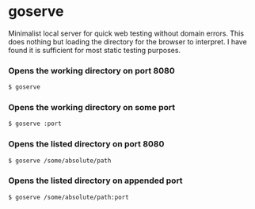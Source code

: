 # goserve
Minimalist local server for quick web testing without domain errors.
This does nothing but loading the directory for the browser to interpret. I have found it is sufficient for most static testing purposes.


### Opens the working directory on port 8080
```bash
$ goserve
```

### Opens the working directory on some port
```bash
$ goserve :port
```

### Opens the listed directory on port 8080
```bash
$ goserve /some/absolute/path
```

### Opens the listed directory on appended port
```bash
$ goserve /some/absolute/path:port
```
